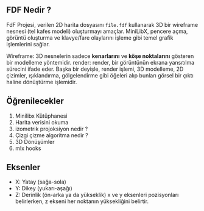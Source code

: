 
## FDF Nedir ?
FdF Projesi, verilen 2D harita dosyasını `file.fdf` kullanarak 3D bir wireframe nesnesi (tel kafes modeli) oluşturmayı amaçlar. MiniLibX, pencere açma, görüntü oluşturma ve klavye/fare olaylarını işleme gibi temel grafik işlemlerini sağlar.

Wireframe: 3D nesnelerin sadece **kenarlarını** ve **köşe noktalarını** gösteren bir modelleme yöntemidir. 
render: render, bir görüntünün ekrana yansıtılma sürecini ifade eder. Başka bir deyişle, render işlemi, 3D modelleme, 2D çizimler, ışıklandırma, gölgelendirme gibi öğeleri alıp bunları görsel bir çıktı haline dönüştürme işlemidir.



## Öğrenilecekler
1. Minilibx Kütüphanesi
2. Harita verisini okuma
2. izometrik projoksiyon nedir ?
3. Çizgi çizme algoritma nedir ?
4. 3D Dönüşümler
5. mlx hooks

## Eksenler
- X: Yatay (sağa-sola)
- Y: Dikey (yukarı-aşağı)
- Z: Derinlik (ön-arka ya da yükseklik)
x ve y eksenleri pozisyonları belirlerken, z ekseni her noktanın yüksekliğini belirtir.

